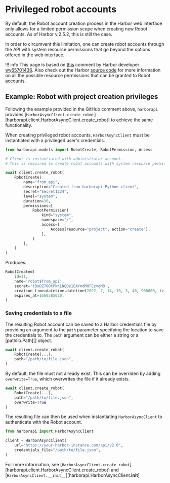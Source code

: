 # Privileged robot accounts

By default, the Robot account creation process in the Harbor web interface only allows for a limited permission scope when creating new Robot accounts. As of Harbor v.2.5.2, this is still the case.

In order to circumvent this limitation, one can create robot accounts through the API with system resource permissions that go beyond the options offered in the web interface.

!!! info
    This page is based on [this](https://github.com/goharbor/harbor/issues/14145#issuecomment-781006533) comment by Harbor developer [wy65701436](https://github.com/wy65701436). Also check out the Harbor [source code](https://github.com/goharbor/harbor/blob/main/src/common/rbac/const.go) for more information on all the possible resource permissions that can be granted to Robot accounts.

## Example: Robot with project creation privileges

Following the example provided in the GitHub comment above, `harborapi` provides [`HarborAsyncClient.create_robot`][harborapi.client.HarborAsyncClient.create_robot] to achieve the same functionality.

When creating privileged robot accounts, `HarborAsyncClient` must be instantiated with a privileged user's credentials.

```py
from harborapi.models import RobotCreate, RobotPermission, Access

# Client is instantiated with administrator account.
# This is required to create robot accounts with system resource permissions.

await client.create_robot(
    RobotCreate(
        name="from_api",
        description="Created from harborapi Python client",
        secret="Secret1234",
        level="system",
        duration=30,
        permissions=[
            RobotPermission(
                kind="system",
                namespace="/",
                access=[
                    Access(resource="project", action="create"),
                ],
            )
        ],
    )
)
```

Produces:

```py
RobotCreated(
    id=11,
    name='robot$from_api',
    secret='tBuDZ700tPkKLNQ0z1EAYndMOFEzvgM8',
    creation_time=datetime.datetime(2022, 7, 14, 10, 3, 40, 906000, tzinfo=datetime.timezone.utc),
    expires_at=1660385020,
)
```

### Saving credentials to a file

The resulting Robot account can be saved to a Harbor credentials file by providing an argument to the `path` parameter specifying the location to save the credentials to. The `path` argument can be either a string or a [pathlib.Path][] object.

```py hl_lines="3"
await client.create_robot(
    RobotCreate(...),
    path="/path/to/file.json",
)
```

By default, the file must not already exist. This can be overriden by adding `overwrite=True`, which overwrites the file if it already exists.

```py hl_lines="4"
await client.create_robot(
    RobotCreate(...),
    path="/path/to/file.json",
    overwrite=True
)
```

The resulting file can then be used when instantiating `HarborAsyncClient` to authenticate with the Robot account.

```py hl_lines="5"
from harborapi import HarborAsyncClient

client = HarborAsyncClient(
    url="https://your-harbor-instance.com/api/v2.0",
    credentials_file="/path/to/file.json",
)
```


For more information, see [`HarborAsyncClient.create_robot`][harborapi.client.HarborAsyncClient.create_robot] and [`HarborAsyncClient.__init__`][harborapi.HarborAsyncClient.__init__]
